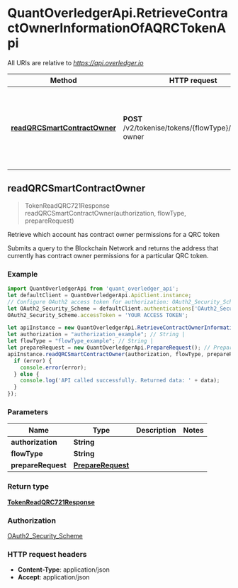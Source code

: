 # QuantOverledgerApi.RetrieveContractOwnerInformationOfAQRCTokenApi

All URIs are relative to *https://api.overledger.io*

Method | HTTP request | Description
------------- | ------------- | -------------
[**readQRCSmartContractOwner**](RetrieveContractOwnerInformationOfAQRCTokenApi.md#readQRCSmartContractOwner) | **POST** /v2/tokenise/tokens/{flowType}/contract-owner | Retrieve which account has contract owner permissions for a QRC token



## readQRCSmartContractOwner

> TokenReadQRC721Response readQRCSmartContractOwner(authorization, flowType, prepareRequest)

Retrieve which account has contract owner permissions for a QRC token

Submits a query to the Blockchain Network and returns the address that currently has contract owner permissions for a particular QRC token.

### Example

```javascript
import QuantOverledgerApi from 'quant_overledger_api';
let defaultClient = QuantOverledgerApi.ApiClient.instance;
// Configure OAuth2 access token for authorization: OAuth2_Security_Scheme
let OAuth2_Security_Scheme = defaultClient.authentications['OAuth2_Security_Scheme'];
OAuth2_Security_Scheme.accessToken = 'YOUR ACCESS TOKEN';

let apiInstance = new QuantOverledgerApi.RetrieveContractOwnerInformationOfAQRCTokenApi();
let authorization = "authorization_example"; // String | 
let flowType = "flowType_example"; // String | 
let prepareRequest = new QuantOverledgerApi.PrepareRequest(); // PrepareRequest | 
apiInstance.readQRCSmartContractOwner(authorization, flowType, prepareRequest, (error, data, response) => {
  if (error) {
    console.error(error);
  } else {
    console.log('API called successfully. Returned data: ' + data);
  }
});
```

### Parameters


Name | Type | Description  | Notes
------------- | ------------- | ------------- | -------------
 **authorization** | **String**|  | 
 **flowType** | **String**|  | 
 **prepareRequest** | [**PrepareRequest**](PrepareRequest.md)|  | 

### Return type

[**TokenReadQRC721Response**](TokenReadQRC721Response.md)

### Authorization

[OAuth2_Security_Scheme](../README.md#OAuth2_Security_Scheme)

### HTTP request headers

- **Content-Type**: application/json
- **Accept**: application/json


